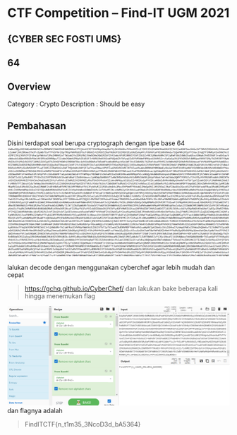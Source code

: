 # CTF Competition – Find-IT UGM 2021

## {CYBER SEC FOSTI UMS}

## 64

## Overview
Category : Crypto
Description : Should be easy

## Pembahasan
Disini terdapat soal berupa cryptograph dengan tipe base 64
![home page](./1.png)

lalukan decode dengan menggunakan cyberchef agar lebih mudah dan cepat
> https://gchq.github.io/CyberChef/
dan lakukan bake beberapa kali hingga menemukan flag

![home page](./2.png)
dan flagnya adalah
> FindITCTF{n_t1m35_3NcoD3d_bA5364}
